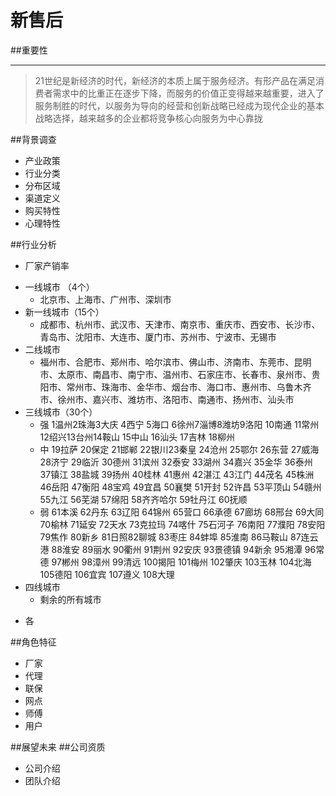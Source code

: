 # 新售后
##重要性
___
>21世纪是新经济的时代，新经济的本质上属于服务经济。有形产品在满足消费者需求中的比重正在逐步下降，而服务的价值正变得越来越重要，进入了服务制胜的时代，以服务为导向的经营和创新战略已经成为现代企业的基本战略选择，越来越多的企业都将竞争核心向服务为中心靠拢

##背景调查
* 产业政策
* 行业分类
* 分布区域
* 渠道定义
* 购买特性
* 心理特性

##行业分析
 * 厂家产销率
  - 一线城市 （4个）
    - 北京市、上海市、广州市、深圳市
  - 新一线城市（15个）
    - 成都市、杭州市、武汉市、天津市、南京市、重庆市、西安市、长沙市、青岛市、沈阳市、大连市、厦门市、苏州市、宁波市、无锡市
  - 二线城市
    - 福州市、合肥市、郑州市、哈尔滨市、佛山市、济南市、东莞市、昆明市、太原市、南昌市、南宁市、温州市、石家庄市、长春市、泉州市、贵阳市、常州市、珠海市、金华市、烟台市、海口市、惠州市、乌鲁木齐市、徐州市、嘉兴市、潍坊市、洛阳市、南通市、扬州市、汕头市    
  - 三线城市（30个） 
    - 强 1温州2珠海3大庆 4西宁 5海口 6徐州7淄博8潍坊9洛阳 10南通 11常州12绍兴13台州14鞍山 15中山 16汕头 17吉林 18柳州
    - 中 19拉萨 20保定 21邯郸 22银川23秦皇 24沧州 25鄂尔 26东营 27威海 28济宁 29临沂 30德州 31滨州 32泰安 33湖州 34嘉兴 35金华 36泰州 37镇江 38盐城 39扬州 40桂林 41惠州 42湛江 43江门 44茂名 45株洲 46岳阳 47衡阳 48宝鸡 49宜昌 50襄樊 51开封 52许昌 53平顶山 54赣州 55九江 56芜湖 57绵阳 58齐齐哈尔 59牡丹江 60抚顺
    - 弱 61本溪 62丹东 63辽阳 64锦州 65营口 66承德 67廊坊 68邢台 69大同 70榆林 71延安 72天水 73克拉玛 74喀什 75石河子 76南阳 77濮阳 78安阳 79焦作 80新乡 81日照82聊城 83枣庄 84蚌埠 85淮南 86马鞍山 87连云港 88淮安 89丽水 90衢州 91荆州 92安庆 93景德镇 94新余 95湘潭 96常德 97郴州 98漳州 99清远 100揭阳 101梅州 102肇庆 103玉林 104北海105德阳 106宜宾 107遵义 108大理
   - 四线城市
     - 剩余的所有城市
 * 各


##角色特征
 * 厂家
 * 代理
 * 联保
 * 网点
 * 师傅
 * 用户
 
##展望未来
##公司资质
  * 公司介绍
  * 团队介绍